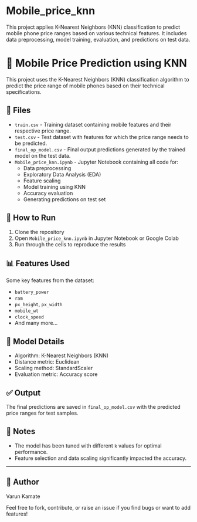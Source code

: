 # Mobile_price_knn
This project applies K-Nearest Neighbors (KNN) classification to predict mobile phone price ranges based on various technical features. It includes data preprocessing, model training, evaluation, and predictions on test data.


# 📱 Mobile Price Prediction using KNN

This project uses the K-Nearest Neighbors (KNN) classification algorithm to predict the price range of mobile phones based on their technical specifications.

## 📂 Files

- `train.csv` - Training dataset containing mobile features and their respective price range.
- `test.csv` - Test dataset with features for which the price range needs to be predicted.
- `final_op_model.csv` - Final output predictions generated by the trained model on the test data.
- `Mobile_price_knn.ipynb` - Jupyter Notebook containing all code for:
  - Data preprocessing
  - Exploratory Data Analysis (EDA)
  - Feature scaling
  - Model training using KNN
  - Accuracy evaluation
  - Generating predictions on test set

## 🚀 How to Run

1. Clone the repository
2. Open `Mobile_price_knn.ipynb` in Jupyter Notebook or Google Colab
3. Run through the cells to reproduce the results

## 📊 Features Used
Some key features from the dataset:
- `battery_power`
- `ram`
- `px_height`, `px_width`
- `mobile_wt`
- `clock_speed`
- And many more...

## 🧠 Model Details
- Algorithm: K-Nearest Neighbors (KNN)
- Distance metric: Euclidean
- Scaling method: StandardScaler
- Evaluation metric: Accuracy score

## ✅ Output
The final predictions are saved in `final_op_model.csv` with the predicted price ranges for test samples.

## 📌 Notes
- The model has been tuned with different `k` values for optimal performance.
- Feature selection and data scaling significantly impacted the accuracy.

---

## 👤 Author
Varun Kamate

Feel free to fork, contribute, or raise an issue if you find bugs or want to add features!

